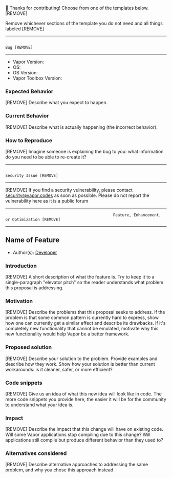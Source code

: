 🚀 Thanks for contributing! Choose from one of the templates below. [REMOVE]

Remove whichever sections of the template you do not need and all things labeled [REMOVE]

---

                                                                              Bug [REMOVE]

---

- Vapor Version:
- OS:
- OS Version:
- Vapor Toolbox Version:

### Expected Behavior

[REMOVE] Describe what you expect to happen.

### Current Behavior

[REMOVE] Describe what is actually happening (the incorrect behavior).

### How to Reproduce

[REMOVE] Imagine someone is explaining the bug to you: what information do you need to be able to re-create it?

---

                                                                       Security Issue [REMOVE]

---

[REMOVE] If you find a security vulnerability, please contact [security@vapor.codes](security@vapor.codes) as soon as possible. Please do not report the vulnerability here as it is a public forum

---

                                                   Feature, Enhancement, or Optimization [REMOVE]

---

## Name of Feature

- Author(s): [Developer](https://github.com/<your-username>)

### Introduction

[REMOVE] A short description of what the feature is. Try to keep it to a single-paragraph "elevator pitch" so the reader understands what problem this proposal is addressing.

### Motivation

[REMOVE] Describe the problems that this proposal seeks to address. If the problem is that some common pattern is currently hard to express, show how one can currently get a similar effect and describe its drawbacks. If it's completely new functionality that cannot be emulated, motivate why this new functionality would help Vapor be a better framework.

### Proposed solution

[REMOVE] Describe your solution to the problem. Provide examples and describe how they work. Show how your solution is better than current workarounds: is it cleaner, safer, or more efficient?

### Code snippets

[REMOVE] Give us an idea of what this new idea will look like in code. The more code snippets you provide here, the easier it will be for the community to understand what your idea is.

### Impact

[REMOVE] Describe the impact that this change will have on existing code. Will some Vapor applications stop compiling due to this change? Will applications still compile but produce different behavior than they used to?

### Alternatives considered

[REMOVE] Describe alternative approaches to addressing the same problem, and why you chose this approach instead.
